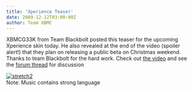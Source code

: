 ```yaml
---
title: 'Xperience Teaser'
date: 2009-12-12T03:00:00Z
author: Team XBMC
---
```

XBMCG33K from Team Blackbolt posted this teaser for the upcoming Xperience skin today. He also revealed at the end of the video (spoiler alert!) that they plan on releasing a public beta on Christmas weekend. Thanks to team Blackbolt for the hard work. Check out [the video](https://vimeo.com/8155597) and see the [forum thread](https://forum.kodi.tv/showthread.php?pid=458051%23pid458051) for discussion

  [![stretch2](/sites/default/files/uploads/stretch2.jpg "stretch2")](https://vimeo.com/8155597)  
 Note: Music contains strong language

   